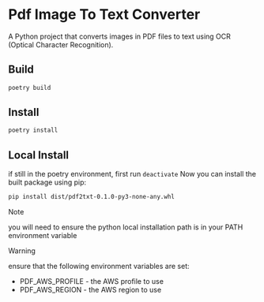 

# Pdf Image To Text Converter

A Python project that converts images in PDF files to text using OCR (Optical Character Recognition).


## Build

```bash
poetry build
```

## Install

```bash
poetry install
```

## Local Install

if still in the poetry environment, first run `deactivate`
Now you can install the built package using pip:
```bash
pip install dist/pdf2txt-0.1.0-py3-none-any.whl
```
>[!NOTE]
> you will need to ensure the python local installation path is in your PATH environment variable

>[!WARNING]
> ensure that the following environment variables are set:
> - PDF_AWS_PROFILE - the AWS profile to use
> - PDF_AWS_REGION - the AWS region to use